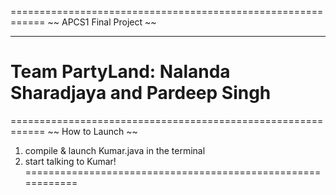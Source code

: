 ============================================================
~~ APCS1 Final Project ~~
******************************************************************************************
Team PartyLand: Nalanda Sharadjaya and Pardeep Singh
============================================================

============================================================
~~ How to Launch ~~
1. compile & launch Kumar.java in the terminal
2. start talking to Kumar!
============================================================